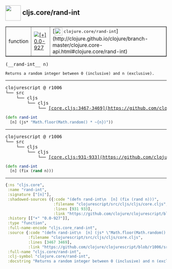 ## <img width="48px" valign="middle" src="http://i.imgur.com/Hi20huC.png"> cljs.core/rand-int

 <table border="1">
<tr>
<td>function</td>
<td><a href="https://github.com/cljsinfo/api-refs/tree/0.0-927"><img valign="middle" alt="[+] 0.0-927" src="https://img.shields.io/badge/+-0.0--927-lightgrey.svg"></a> </td>
<td>
[<img height="24px" valign="middle" src="http://i.imgur.com/1GjPKvB.png"> <samp>clojure.core/rand-int</samp>](http://clojure.github.io/clojure/branch-master/clojure.core-api.html#clojure.core/rand-int)
</td>
</tr>
</table>

 <samp>
(__rand-int__ n)<br>
</samp>

```
Returns a random integer between 0 (inclusive) and n (exclusive).
```

---

 <pre>
clojurescript @ r1006
└── src
    └── cljs
        └── cljs
            └── <ins>[core.cljs:3467-3469](https://github.com/clojure/clojurescript/blob/r1006/src/cljs/cljs/core.cljs#L3467-L3469)</ins>
</pre>

```clj
(defn rand-int
  [n] (js* "Math.floor(Math.random() * ~{n})"))
```


---

 <pre>
clojurescript @ r1006
└── src
    └── cljs
        └── cljs
            └── <ins>[core.cljs:931-933](https://github.com/clojure/clojurescript/blob/r1006/src/cljs/cljs/core.cljs#L931-L933)</ins>
</pre>

```clj
(defn rand-int
  [n] (fix (rand n)))
```

---

```clj
{:ns "cljs.core",
 :name "rand-int",
 :signature ["[n]"],
 :shadowed-sources ({:code "(defn rand-int\n  [n] (fix (rand n)))",
                     :filename "clojurescript/src/cljs/cljs/core.cljs",
                     :lines [931 933],
                     :link "https://github.com/clojure/clojurescript/blob/r1006/src/cljs/cljs/core.cljs#L931-L933"}),
 :history [["+" "0.0-927"]],
 :type "function",
 :full-name-encode "cljs.core_rand-int",
 :source {:code "(defn rand-int\n  [n] (js* \"Math.floor(Math.random() * ~{n})\"))",
          :filename "clojurescript/src/cljs/cljs/core.cljs",
          :lines [3467 3469],
          :link "https://github.com/clojure/clojurescript/blob/r1006/src/cljs/cljs/core.cljs#L3467-L3469"},
 :full-name "cljs.core/rand-int",
 :clj-symbol "clojure.core/rand-int",
 :docstring "Returns a random integer between 0 (inclusive) and n (exclusive)."}

```
